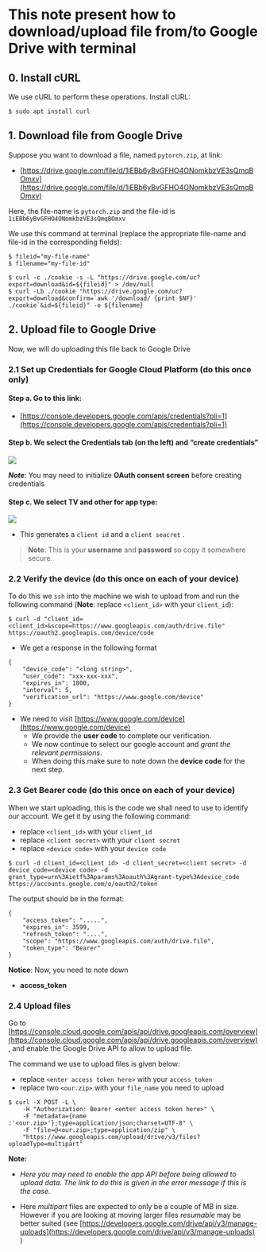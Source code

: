 # This note present how to download/upload file from/to Google Drive with terminal

## 0. Install cURL
We use cURL to perform these operations. Install cURL:
```
$ sudo apt install curl
```

## 1. Download file from Google Drive

Suppose you want to download a file, named `pytorch.zip`, at link:
- [https://drive.google.com/file/d/1iEBb6yBvGFHO4ONomkbzVE3sQmqBOmxv](https://drive.google.com/file/d/1iEBb6yBvGFHO4ONomkbzVE3sQmqBOmxv)

Here, the file-name is `pytorch.zip` and the file-id is `1iEBb6yBvGFHO4ONomkbzVE3sQmqBOmxv`

We use this command at terminal (replace the appropriate file-name and file-id in the corresponding fields):
```
$ fileid="my-file-name"
$ filename="my-file-id"

$ curl -c ./cookie -s -L "https://drive.google.com/uc?export=download&id=${fileid}" > /dev/null
$ curl -Lb ./cookie "https://drive.google.com/uc?export=download&confirm=`awk '/download/ {print $NF}' ./cookie`&id=${fileid}" -o ${filename}
```

## 2. Upload file to Google Drive
Now, we will do uploading this file back to Google Drive

### 2.1 Set up Credentials for Google Cloud Platform (do this once only)

#### **Step a.** Go to this link:

- [https://console.developers.google.com/apis/credentials?pli=1](https://console.developers.google.com/apis/credentials?pli=1)

#### **Step b.** We select the Credentials tab (on the left) and “create credentials”
![](https://miro.medium.com/max/700/1*dN4GWsvluseqAXfsnNZSMA.png)

***Note***: You may need to initialize **OAuth consent screen** before creating credentials

#### **Step c.** We select TV and other for app type:

![](https://miro.medium.com/max/700/1*q4O5zivox7I3vvF2rMdGag.png)

- This generates a  `client id`  and a  `client seacret`  .

> **Note**:  This is your **username** and **password** so copy it somewhere secure.

### 2.2 Verify the device (do this once on each of your device)
To do this we `ssh` into the machine we wish to upload from and run the following command (**Note**: replace `<client_id>` with your `client_id`):
```
$ curl -d "client_id=<client_id>&scope=https://www.googleapis.com/auth/drive.file" https://oauth2.googleapis.com/device/code
```
- We get a response in the following format
```
{
	"device_code": "<long string>",  
	"user_code": "xxx-xxx-xxx",  
	"expires_in": 1800,  
	"interval": 5,  
	"verification_url": "https://www.google.com/device"
}
```
- We need to visit [https://www.google.com/device](https://www.google.com/device)
	- We provide the **user code** to complete our verification. 
	- We now continue to select our google account and *grant the relevant permissions*. 
	- When doing this make sure to note down the **device code** for the next step.

### 2.3 Get Bearer code (do this once on each of your device)

When we start uploading, this is the code we shall need to use to identify our account. We get it by using the following command: 	
- replace `<client_id>` with your `client_id`
- replace `<client secret>` with your `client secret`
- replace `<device code>` with your `device code`
```
$ curl -d client_id=<client id> -d client_secret=<client secret> -d device_code=<device code> -d grant_type=urn%3Aietf%3Aparams%3Aoauth%3Agrant-type%3Adevice_code https://accounts.google.com/o/oauth2/token
```

The output should be in the format:
```
{  
	"access_token": ".....",  
	"expires_in": 3599,  
	"refresh_token": "....",  
	"scope": "https://www.googleapis.com/auth/drive.file",  
	"token_type": "Bearer"  
}
```


**Notice**: Now, you need to note down
- **access_token**

### 2.4 Upload files
Go to [https://console.cloud.google.com/apis/api/drive.googleapis.com/overview](https://console.cloud.google.com/apis/api/drive.googleapis.com/overview), and enable the Google Drive API to allow to upload file.

The command we use to upload files is given below:
- replace `<enter access token here>` with your `access_token`
- replace two `<our.zip>` with your `file_name` you need to upload
```
$ curl -X POST -L \  
	-H "Authorization: Bearer <enter access token here>" \  
	-F "metadata={name :'<our.zip>'};type=application/json;charset=UTF-8" \  
	-F "file=@<our.zip>;type=application/zip" \  
	"https://www.googleapis.com/upload/drive/v3/files?uploadType=multipart"
```
**Note:**
- _Here you may need to enable the app API before being allowed to upload data. The link to do this is given in the error message if this is the case._

- Here  _multipart_  files are expected to only be a couple of MB in size. However if you are looking at moving larger files  _resumable_ may be better suited (see  [https://developers.google.com/drive/api/v3/manage-uploads](https://developers.google.com/drive/api/v3/manage-uploads)  )



